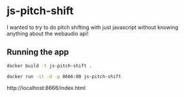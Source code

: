 # js-pitch-shift

I wanted to try to do pitch shifting with just javascript without knowing anything about the webaudio api!

## Running the app
```bash
docker build -t js-pitch-shift .
```

```bash
docker run -it -d -p 8666:80 js-pitch-shift
```

http://localhost:8666/index.html